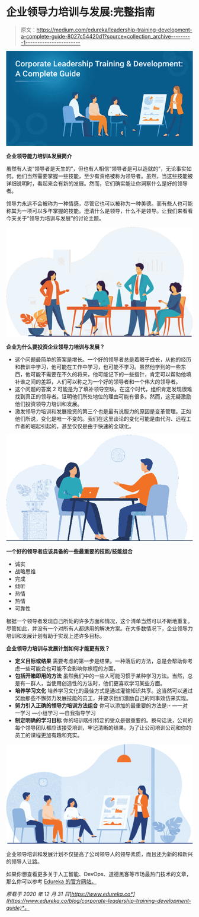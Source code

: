# 企业领导力培训与发展:完整指南

> 原文：<https://medium.com/edureka/leadership-training-development-a-complete-guide-8027c54420d1?source=collection_archive---------1----------------------->

![](img/e927d84fc524775bd9ffb73c60d6288a.png)

**企业领导能力培训&发展简介**

虽然有人说“领导者是天生的”，但也有人相信“领导者是可以造就的”，无论事实如何。他们当然需要掌握一些技能，至少有资格被称为领导者。虽然，当这些技能被详细说明时，看起来会有新的发展。然而，它们确实能让你洞察什么是好的领导者。

领导力永远不会被称为一种情感，尽管它也可以被称为一种美德。而有些人也可能称其为一项可以多年掌握的技能。澄清什么是领导，什么不是领导。让我们来看看今天关于“领导力培训与发展”的讨论主题。

![](img/97fe69fdbdf0064e934218ee91a54fa3.png)

**企业为什么要投资企业领导力培训与发展？**

*   这个问题最简单的答案是增长。一个好的领导者总是着眼于成长，从他的经历和教训中学习，他可能在工作中学习，也可能不学习。虽然他学到的一些东西，他可能不需要在不久的将来，他可能记下的一些指针，肯定可以帮助他填补谁之间的差距，人们可以称之为一个好的领导者和一个伟大的领导者。
*   这个问题的答案 2 可能是为了填补领导空缺。在这个时代，组织肯定发现很难找到真正的领导者。证明他们所处地位的理由可能有很多。然而，这无疑激励他们投资领导力培训和发展。
*   激发领导力培训和发展投资的第三个也是最有说服力的原因是变革管理。正如他们所说，变化是唯一不变的。我们在这里谈论的变化可能是由代沟、远程工作者的崛起引起的，甚至仅仅是由于快速的全球化。

![](img/5618d5ba069c05f2e1992b3cf31fc825.png)

**一个好的领导者应该具备的一些最重要的技能/技能组合**

*   诚实
*   战略思维
*   完成
*   倾听
*   热情
*   热情
*   可靠性

根据一个领导者发现自己所处的许多方面和情况，这个清单当然可以不断地重复。尽管如此，并没有一个对所有人都适用的解决方案。在大多数情况下，企业领导力培训和发展计划有助于实现上述许多目标。

**企业领导力培训与发展计划如何才能更有效？**

*   **定义目标或结果**
    需要考虑的第一步是结果。一种落后的方法，总是会帮助你考虑一些可能会也可能不会影响你旅程的方面。
*   **包括开箱即用的方法**
    虽然我们中的一些人可能习惯于某种学习方法。当然，总是有一群人，当使用创造性的方法时，他们更喜欢学习某些方面。
*   **培养学习文化**
    培养学习文化的最佳方式是通过灌输知识共享。这当然可以通过奖励那些不懈努力发展技能的员工，并要求他们激励自己的同事效仿来实现。
*   **努力引入正确的领导力培训方法组合** 你可以添加的最重要的方法是:-
    —一对一学习
    —小组学习
    —自我指导学习
*   **制定明确的学习目标** 你的培训吸引特定的受众是很重要的。换句话说，公司的每个领导团队都应该接受培训，牢记清晰的结果。为了让公司培训公司和你的员工的课程更加有趣和充实。

![](img/8d6df41a1e09780e66601780b7eac6ee.png)

企业领导培训和发展计划不仅提高了公司领导人的领导素质，而且还为新的和新兴的领导人让路。

如果你想查看更多关于人工智能、DevOps、道德黑客等市场最热门技术的文章，那么你可以参考 [Edureka 的官方网站。](https://www.edureka.co/blog/?utm_source=medium&utm_medium=content-link&utm_campaign=corporate-leadership-training-development-guide)

*原载于 2020 年 12 月 31 日*[*https://www.edureka.co*](https://www.edureka.co/blog/corporate-leadership-training-development-guide)*。*